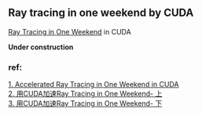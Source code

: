 ## Ray tracing in one weekend by CUDA

[Ray Tracing in One Weekend](https://github.com/LiuZengqiang/RayTracingInOneWeekend) in CUDA

**Under construction**  

### ref:
[1. Accelerated Ray Tracing in One Weekend in CUDA](https://developer.nvidia.com/blog/accelerated-ray-tracing-cuda/)  
[2. 用CUDA加速Ray Tracing in One Weekend- 上](https://zhuanlan.zhihu.com/p/481545755)  
[3. 用CUDA加速Ray Tracing in One Weekend- 下](https://zhuanlan.zhihu.com/p/482472336)